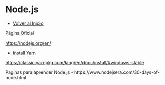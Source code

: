 # Node.js
- [Volver al Inicio](../README.md)
<aside>
 Página Oficial

https://nodejs.org/en/

- Install Yarn

https://classic.yarnpkg.com/lang/en/docs/install/#windows-stable

</aside>

<aside>
 Paginas para aprender Node.js
- https://www.nodejsera.com/30-days-of-node.html
 <aside>
